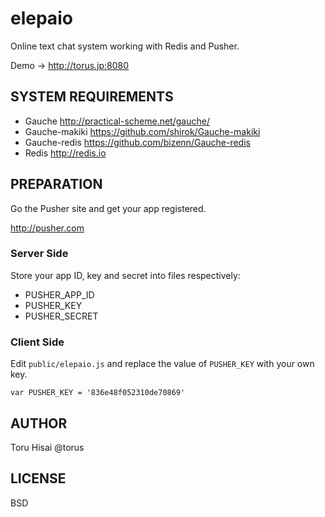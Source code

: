 elepaio
=======

Online text chat system working with Redis and Pusher.

Demo -> http://torus.jp:8080

SYSTEM REQUIREMENTS
-------------------

- Gauche http://practical-scheme.net/gauche/
- Gauche-makiki https://github.com/shirok/Gauche-makiki
- Gauche-redis https://github.com/bizenn/Gauche-redis
- Redis http://redis.io

PREPARATION
-----------

Go the Pusher site and get your app registered.

http://pusher.com

### Server Side

Store your app ID, key and secret into files respectively:

- PUSHER_APP_ID
- PUSHER_KEY
- PUSHER_SECRET

### Client Side

Edit `public/elepaio.js` and replace the value of `PUSHER_KEY` with your own key.

    var PUSHER_KEY = '836e48f052310de70869'

AUTHOR
------

Toru Hisai @torus

LICENSE
-------

BSD
